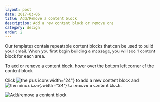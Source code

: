 ```yaml
---
layout: post
date: 2017-02-06
title: Add/Remove a content block
description: Add a new content block or remove one
category: design
order: 2
---
```


Our templates contain repeatable content blocks that can be used to build your email. When you first begin building a message, you will see 1 content block for each area.

To add or remove a content block, hover over the bottom left corner of the content block. 

Click ![the plus icon]({{site.image_path}}/{{page.category}}/plus-icon.png){:width="24"} to add a new content block and ![the minus icon]({{site.image_path}}/{{page.category}}/minus-icon.png){:width="24"} to remove a content block. 

![Add/remove a content block]({{site.image_path}}/{{page.category}}/add-remove-block.gif)
